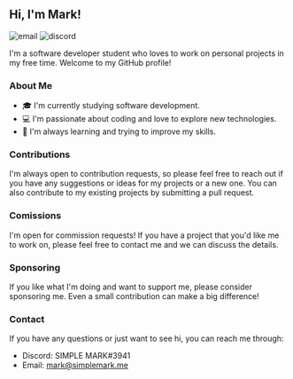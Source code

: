 ## Hi, I'm Mark!

![email](https://img.shields.io/badge/Email-mark%40simplemark.me-2b7b3f) 
![discord](https://dcbadge.vercel.app/api/shield/281051809387249664?style=flat)

I'm a software developer student who loves to work on personal projects in my free time. Welcome to my GitHub profile!

### About Me
- 🎓 I'm currently studying software development.
- 💻 I'm passionate about coding and love to explore new technologies.
- 🌱 I'm always learning and trying to improve my skills.

### Contributions
I'm always open to contribution requests, so please feel free to reach out if you have any suggestions or ideas for my projects or a new one. You can also contribute to my existing projects by submitting a pull request.

### Comissions
I'm open for commission requests! If you have a project that you'd like me to work on, please feel free to contact me and we can discuss the details.

### Sponsoring
If you like what I'm doing and want to support me, please consider sponsoring me. Even a small contribution can make a big difference!

### Contact
If you have any questions or just want to see hi, you can reach me through:

- Discord: SIMPLE MARK#3941
- Email: mark@simplemark.me
